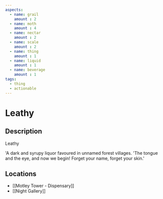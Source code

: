```yaml
---
aspects: 
  - name: grail
    amount : 2
  - name: moth
    amount : 4
  - name: nectar
    amount : 2
  - name: scale
    amount : 2
  - name: thing
    amount : 1
  - name: liquid
    amount : 1
  - name: beverage
    amount : 1
tags:
  - thing
  - actionable
---
```


# Leathy

## Description
Leathy

'A dark and syrupy liquor favoured in unnamed forest villages. 'The tongue and the eye, and now we begin! Forget your name, forget your skin.'
## Locations
- [[Motley Tower - Dispensary]]
- [[Night Gallery]]